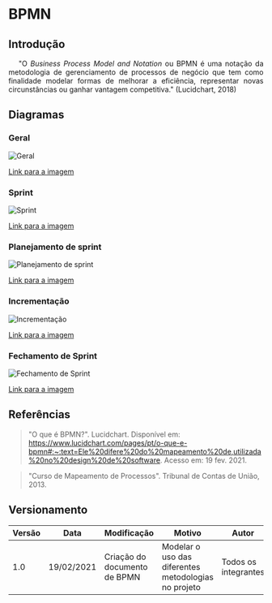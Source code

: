 # BPMN

## Introdução

<p style="text-indent: 20px; text-align: justify">
"O <i>Business Process Model and Notation</i> ou BPMN é uma notação da metodologia de gerenciamento de processos de negócio que tem como finalidade modelar formas de melhorar a eficiência, representar novas circunstâncias ou ganhar vantagem competitiva." (Lucidchart, 2018)
</p>

## Diagramas

### Geral

![Geral](assets/bpmn/geral.png)

<a href="https://drive.google.com/file/d/1PHDlCUa7PCWjMdmeXPkYjLpSXYKqXnrc/view?usp=sharing" target="_blank" rel="noopener">Link para a imagem</a>

### Sprint

![Sprint](assets/bpmn/sprint.png)

<a href="https://drive.google.com/file/d/1YrvUe60em0bA3XrWl9RVtlHGOcVapE3v/view?usp=sharing" target="_blank" rel="noopener">Link para a imagem</a>

### Planejamento de sprint

![Planejamento de sprint](assets/bpmn/planejamento_sprint.png)

<a href="https://drive.google.com/file/d/1Lx1G7TReZOPH2Ro5l4c5JWYyoDQvjM0K/view?usp=sharing" target="_blank" rel="noopener">Link para a imagem</a>

### Incrementação

![Incrementação](assets/bpmn/incrementacao.png)

<a href="https://drive.google.com/file/d/1RiqIu4-ijHWmuFCZXY9i0J7kVlt50WVO/view?usp=sharing" target="_blank" rel="noopener">Link para a imagem</a>

### Fechamento de Sprint

![Fechamento de Sprint](assets/bpmn/fechamento_sprint.png)

<a href="https://drive.google.com/file/d/1AYYrlZN7u9WDY_TU93aacC47cjA9bdrW/view?usp=sharing" target="_blank" rel="noopener">Link para a imagem</a>

## Referências

>"O que é BPMN?". Lucidchart. Disponível em: https://www.lucidchart.com/pages/pt/o-que-e-bpmn#:~:text=Ele%20difere%20do%20mapeamento%20de,utilizada%20no%20design%20de%20software. Acesso em: 19 fev. 2021.

>"Curso de Mapeamento de Processos". Tribunal de Contas de União, 2013.

## Versionamento

| Versão | Data       | Modificação               | Motivo | Autor         |
| ------ | ---------- | ------------------------- | ------ | ------------- |
|  1.0   | 19/02/2021 | Criação do documento de BPMN | Modelar o uso das diferentes metodologias no projeto | Todos os integrantes |

